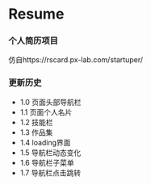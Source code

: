 ﻿# Resume

### 个人简历项目
仿自https://rscard.px-lab.com/startuper/

### 更新历史

- 1.0 页面头部导航栏
- 1.1 页面个人名片
- 1.2 技能栏
- 1.3 作品集
- 1.4 loading界面
- 1.5 导航栏动态变化
- 1.6 导航栏子菜单
- 1.7 导航栏点击跳转
